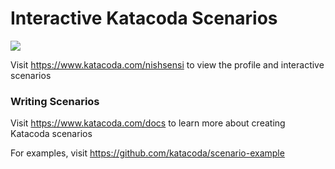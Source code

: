 # Interactive Katacoda Scenarios

[![](http://shields.katacoda.com/katacoda/nishsensi/count.svg)](https://www.katacoda.com/nishsensi "Get your profile on Katacoda.com")

Visit https://www.katacoda.com/nishsensi to view the profile and interactive scenarios

### Writing Scenarios
Visit https://www.katacoda.com/docs to learn more about creating Katacoda scenarios

For examples, visit https://github.com/katacoda/scenario-example
